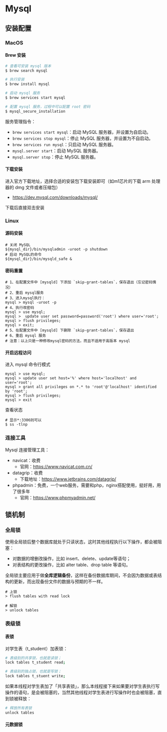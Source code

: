# Mysql

## 安装配置

### MacOS

#### Brew 安装

```sh
# 查看可安装 mysql 版本
$ brew search mysql

# 执行安装
$ brew install mysql

# 启动 mysql 服务
$ brew services start mysql

# 配置 mysql 服务，过程中可以配置 root 密码
$ mysql_secure_installation

```

服务管理指令：

- `brew services start mysql`：启动 MySQL 服务器，并设置为自启动。
- `brew services stop mysql`：停止 MySQL 服务器，并设置为不自启动。
- `brew services run mysql`：只启动 MySQL 服务器。
- `mysql.server start`：启动 MySQL 服务器。
- `mysql.server stop`：停止 MySQL 服务器。

#### 下载安装

进入官方下载地址，选择合适的安装包下载安装即可（如m1芯片的下载 arm 处理器的 dmg 文件或者压缩包）

- https://dev.mysql.com/downloads/mysql/

下载后直接双击安装

### Linux

#### 源码安装

```shell
# 关闭 MySQL
${mysql_dir}/bin/mysqladmin -uroot -p shutdown
# 启动 MySQL的命令
${mysql_dir}/bin/mysqld_safe &
```

#### 密码重置

```shell
# 1、在配置文件中 [mysqld] 下添加 `skip-grant-tables`，保存退出（忘记密码情况）
# 2、重启 mysql服务
# 3、进入mysql执行： 
mysql > mysql -uroot -p
# 4、执行改密码
mysql > use mysql;
mysql >  update user set password=password('root') where user='root';   
mysql > flush privileges;
mysql > exit;
# 5、在配置文件中 [mysqld] 下删除 `skip-grant-tables`，保存退出
# 6、重启 mysql 服务
# 注意：以上只是一种修改mysql密码的方法，而且不适用于高版本 mysql
```

#### 开启远程访问

进入 mysql 命令行模式

```shell
mysql > use mysql;
mysql > update user set host='%' where host='localhost' and user='root';
mysql > grant all privileges on *.* to 'root'@'localhost' identified by 'root';
mysql > flush privileges;
mysql > exit
```

查看状态

```shell
# 显示*:3306则可以
$ ss -tlnp
```

### 连接工具

Mysql 连接管理工具：

- navicat：收费
  - 官网：https://www.navicat.com.cn/
- datagrip：收费
  - 下载地址：https://www.jetbrains.com/datagrip/
- phpadmin：免费，一个web服务，需要和php，nginx搭配使用，挺好用，用了很多年
  - 官网：https://www.phpmyadmin.net/

## 锁机制

### 全局锁

使用全局锁后整个数据库就处于只读状态，这时其他线程执行以下操作，都会被阻塞：

- 对数据的增删改操作，比如 insert、delete、update等语句；
- 对表结构的更改操作，比如 alter table、drop table 等语句。

全局锁主要应用于做**全库逻辑备份**，这样在备份数据库期间，不会因为数据或表结构的更新，而出现备份文件的数据与预期的不一样。

```mysql
# 上锁
> flush tables with read lock

# 解锁
> unlock tables
```

### 表级锁

#### 表锁

对学生表（t_student）加表锁：

```sh
# 表级别的共享锁，也就是读锁；
lock tables t_student read;

# 表级别的独占锁，也就是写锁；
lock tables t_stuent write;
```

如果本线程对学生表加了「共享表锁」，那么本线程接下来如果要对学生表执行写操作的语句，是会被阻塞的，当然其他线程对学生表进行写操作时也会被阻塞，直到锁被释放：

```sh
# 释放所有表锁
unlock tables
```

#### 元数据锁

